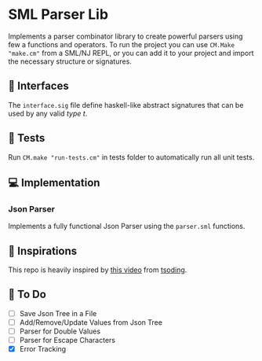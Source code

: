 # **SML Parser Lib**
Implements a parser combinator library to create powerful parsers using few a functions and operators. To run the project you can use `CM.Make "make.cm"` from a SML/NJ REPL, or you can add it to your project and import the necessary structure or signatures.

## 🧩 **Interfaces**
The `interface.sig` file define haskell-like abstract signatures that can be used by any valid _type t_.

## 🧪 **Tests**
Run `CM.make "run-tests.cm"` in tests folder to automatically run all unit tests.

## 💻 **Implementation**
### **Json Parser**
Implements a fully functional Json Parser using the `parser.sml` functions. 

## 🌟 **Inspirations**
This repo is heavily inspired by [this video](https://www.youtube.com/watch?v=N9RUqGYuGfw) from [tsoding](https://github.com/tsoding).

## 📝 **To Do**
- [ ] Save Json Tree in a File
- [ ] Add/Remove/Update Values from Json Tree
- [ ] Parser for Double Values
- [ ] Parser for Escape Characters
- [x] Error Tracking
